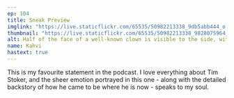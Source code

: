 ```yaml
---
ep: 104
title: Sneak Preview
imglink: "https://live.staticflickr.com/65535/50982213338_9db5abb444_o.jpg"
thumbnail: "https://live.staticflickr.com/65535/50982213338_9828075964_q.jpg"
alt: Half of the face of a well-known clown is visible to the side, with a theatre stage in the background.
name: Kahvi
hastext: true
---
```

This is my favourite statement in the podcast. I love everything about Tim Stoker, and the sheer emotion portrayed in this one - along with the detailed backstory of how he came to be where he is now - speaks to my soul.